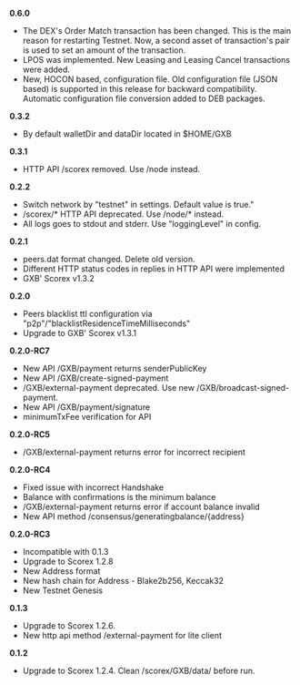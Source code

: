 **0.6.0**

* The DEX's Order Match transaction has been changed. This is the main reason for restarting Testnet. Now, a second asset of transaction's pair is used to set an amount of the transaction.
* LPOS was implemented. New Leasing and Leasing Cancel transactions were added.
* New, HOCON based, configuration file. Old configuration file (JSON based) is supported in this release for backward compatibility. Automatic configuration file conversion added to DEB packages.

**0.3.2**

* By default walletDir and dataDir located in $HOME/GXB

**0.3.1**

* HTTP API /scorex removed. Use /node instead.

**0.2.2**

* Switch network by "testnet" in settings. Default value is true."
* /scorex/* HTTP API deprecated. Use /node/* instead.
* All logs goes to stdout and stderr. Use "loggingLevel" in config. 

**0.2.1**

* peers.dat format changed. Delete old version.
* Different HTTP status codes in replies in HTTP API were implemented
* GXB' Scorex v1.3.2

**0.2.0**

* Peers blacklist ttl configuration via "p2p"/"blacklistResidenceTimeMilliseconds"
* Upgrade to GXB' Scorex v1.3.1

**0.2.0-RC7**

* New API /GXB/payment returns senderPublicKey
* New API /GXB/create-signed-payment
* /GXB/external-payment deprecated. 
  Use new /GXB/broadcast-signed-payment.
* New API /GXB/payment/signature
* minimumTxFee verification for API

**0.2.0-RC5**

* /GXB/external-payment returns error for incorrect recipient

**0.2.0-RC4**

* Fixed issue with incorrect Handshake
* Balance with confirmations is the minimum balance
* /GXB/external-payment returns error if account balance invalid
* New API method /consensus/generatingbalance/{address}

**0.2.0-RC3**

* Incompatible with 0.1.3
* Upgrade to Scorex 1.2.8
* New Address format
* New hash chain for Address - Blake2b256, Keccak32
* New Testnet Genesis

**0.1.3**

* Upgrade to Scorex 1.2.6.
* New http api method /external-payment for lite client

**0.1.2**

* Upgrade to Scorex 1.2.4. Clean /scorex/GXB/data/ before run.
